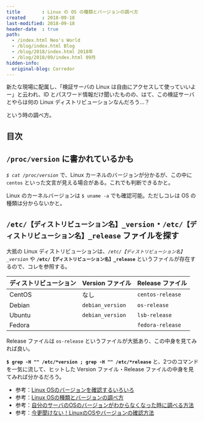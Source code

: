 ```yaml
---
title        : Linux の OS の種類とバージョンの調べ方
created      : 2018-09-18
last-modified: 2018-09-18
header-date  : true
path:
  - /index.html Neo's World
  - /blog/index.html Blog
  - /blog/2018/index.html 2018年
  - /blog/2018/09/index.html 09月
hidden-info:
  original-blog: Corredor
---
```


新たな現場に配属し、「検証サーバの Linux は自由にアクセスして使っていいよー」と云われ、ID とパスワード情報だけ聞いたものの、はて、この検証サーバとやらは何の Linux ディストリビューションなんだろう…？

という時の調べ方。

## 目次

## `/proc/version` に書かれているかも

_`$ cat /proc/version`_ で、Linux カーネルのバージョンが分かるが、この中に `centos` といった文言が見える場合がある。これでも判断できるかと。

Linux のカーネルバージョンは `$ uname -a` でも確認可能。ただしコレは OS の種類は分からないかと。

## `/etc/【ディストリビューション名】_version`・`/etc/【ディストリビューション名】_release` ファイルを探す

大抵の Linux ディストリビューションは、*`/etc/【ディストリビューション名】_version`* や __`/etc/【ディストリビューション名】_release`__ というファイルが存在するので、コレを参照する。

| ディストリビューション | Version ファイル | Release ファイル |
|------------------------|------------------|------------------|
| CentOS                 | なし             | `centos-release` |
| Debian                 | `debian_version` | `os-release`     |
| Ubuntu                 | `debian_version` | `lsb-release`    |
| Fedora                 |                  | `fedora-release` |

Release ファイルは `os-release` というファイルが大抵あり、この中身を見てみれば良い。

__`$ grep -H "" /etc/*version ; grep -H "" /etc/*release`__ と、2つのコマンドを一気に流して、ヒットした Version ファイル・Release ファイルの中身を見てみれば分かるだろう。

- 参考：[Linux OSのバージョンを確認するいろいろ](https://qiita.com/gorton/items/2236ef8b211f331f1130)
- 参考：[Linux OSの種類とバージョンの調べ方](https://qiita.com/oo2kazuma/items/015274769744545dd081)
- 参考：[自分のサーバのOSのバージョンがわからなくなった時に調べる方法](https://qiita.com/ritukiii/items/60a3ac4734fc52748cee)
- 参考：[今更聞けない！LinuxのOSやバージョンの確認方法](https://eng-entrance.com/linux-os-version)
